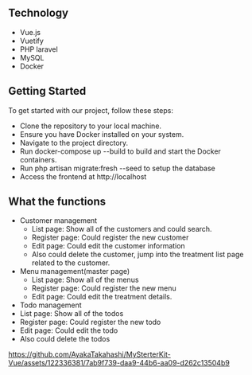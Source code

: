## Technology
- Vue.js
- Vuetify
- PHP laravel
- MySQL
- Docker

## Getting Started
To get started with our project, follow these steps:
- Clone the repository to your local machine.
- Ensure you have Docker installed on your system.
- Navigate to the project directory.
- Run docker-compose up --build to build and start the Docker containers.
- Run php artisan migrate:fresh --seed to setup the database
- Access the frontend at http://localhost

## What the functions
- Customer management
  - List page: Show all of the customers and could search.
  - Register page: Could register the new customer
  - Edit page: Could edit the customer information
  - Also could delete the customer, jump into the treatment list page related to the customer.
- Menu management(master page)
  - List page: Show all of the menus
  - Register page: Could register the new menu
  - Edit page: Could edit the treatment details.
 - Todo management
  - List page: Show all of the todos
  - Register page: Could register the new todo
  - Edit page: Could edit the todo
  - Also could delete the todos

https://github.com/AyakaTakahashi/MySterterKit-Vue/assets/122336381/7ab9f739-daa9-44b6-aa09-d262c13504b9

